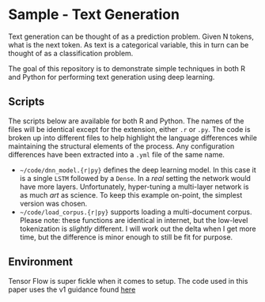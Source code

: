 # Sample - Text Generation

Text generation can be thought of as a prediction problem.
Given N tokens, what is the next token.
As text is a categorical variable, this in turn can be thought of as a classification problem.

The goal of this repository is to demonstrate simple techniques in both R and Python for performing text generation using deep learning. 

## Scripts

The scripts below are available for both R and Python.
The names of the files will be identical except for the extension, either `.r` or `.py`.
The code is broken up into different files to help highlight the language differences while maintaining the structural elements of the process.
Any configuration differences have been extracted into a `.yml` file of the same name.

* `~/code/dnn_model.{r|py}` defines the deep learning model.
  In this case it is a single `LSTM` followed by a `Dense`.
  In a _real_ setting the network would have more layers.
  Unfortunately, hyper-tuning a multi-layer network is as much _art_ as science.
  To keep this example on-point, the simplest version was chosen.
* `~/code/load_corpus.{r|py}` supports loading a multi-document corpus.
  Please note: these functions are identical in internet, but the low-level tokenization is _slightly_ different.
  I will work out the delta when I get more time, but the difference is minor enough to still be fit for purpose.

## Environment

Tensor Flow is super fickle when it comes to setup.
The code used in this paper uses the v1 guidance found [here](https://github.com/MindMimicLabs/getting-started/blob/master/setup-your-environment.md)
